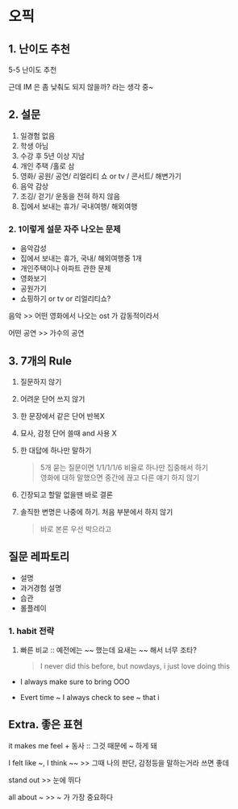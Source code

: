 # 오픽

## 1. 난이도 추천

5-5 난이도 추천

근데 IM 은 좀 낮춰도 되지 않을까? 라는 생각 중~

## 2. 설문

1. 일경험 없음
2. 학생 아님
3. 수강 후 5년 이상 지남
4. 개인 주택 /홀로 삼
5. 영화/ 공원/ 공연/ 리얼리티 쇼 or tv / 콘서트/ 해변가기
6. 음악 감상
7. 조깅/ 걷기/ 운동을 전혀 하지 않음
8. 집에서 보내는 휴가/ 국내여행/ 해외여행

### 2. 1이렇게 설문 자주 나오는 문제

- 음악감성
- 집에서 보내는 휴가, 국내/ 해외여행중 1개
- 개인주택이나 아파트 관한 문제
- 영화보기
- 공원가기
- 쇼핑하기 or tv or 리얼리티쇼?

음악 >> 어떤 영화에서 나오는 ost 가 감동적이라서

어떤 공연 >> 가수의 공연

## 3. 7개의 Rule

1. 질문하지 않기

2. 어려운 단어 쓰지 않기

3. 한 문장에서 같은 단어 반복X

4. 묘사, 감정 단어 쓸때 and 사용 X

5. 한 대답에 하나만 말하기

   > 5개 묻는 질문이면 1/1/1/1/6 비율로 하나만 집중해서 하기 <br>
   > 영화에 대하 말했으면 중간에 끊고 다른 얘기 하지 않기

6. 긴장되고 할말 없을땐 바로 결론

7. 솔직한 변명은 나중에 하기. 처음 부분에서 하지 않기
   > 바로 본론 우선 박으라고

## 질문 레파토리

- 설명
- 과거경험 설명
- 습관
- 롤플레이

### 1. habit 전략

1. 빠른 비교 :: 예전에는 ~~ 했는데 요새는 ~~ 해서 너무 조타?
   > I never did this before, but nowdays, i just love doing this

- I always make sure to bring OOO

- Evert time ~ I always check to see ~ that i

## Extra. 좋은 표현

it makes me feel + 동사 :: 그것 때문에 ~ 하게 돼

I felt like ~, I think ~~ >> 그때 나의 판단, 감정등을 말하는거라 쓰면 좋데

stand out >> 눈에 뛰다

all about ~ >> ~ 가 가장 중요하다
